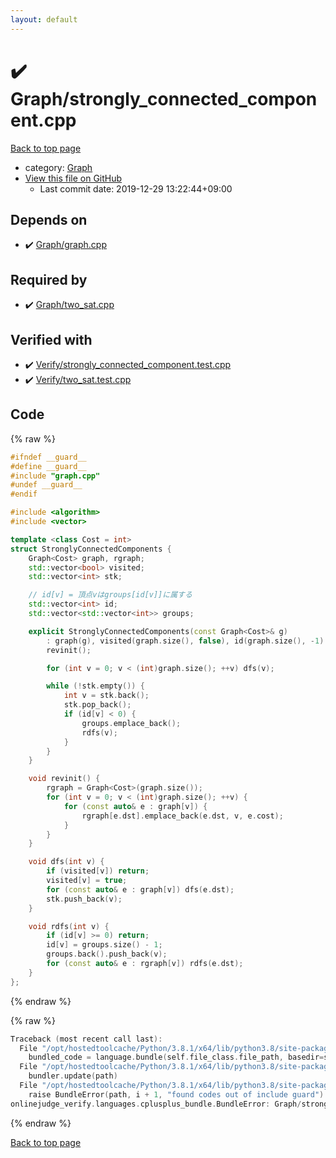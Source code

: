 ```yaml
---
layout: default
---
```


<!-- mathjax config similar to math.stackexchange -->
<script type="text/javascript" async
  src="https://cdnjs.cloudflare.com/ajax/libs/mathjax/2.7.5/MathJax.js?config=TeX-MML-AM_CHTML">
</script>
<script type="text/x-mathjax-config">
  MathJax.Hub.Config({
    TeX: { equationNumbers: { autoNumber: "AMS" }},
    tex2jax: {
      inlineMath: [ ['$','$'] ],
      processEscapes: true
    },
    "HTML-CSS": { matchFontHeight: false },
    displayAlign: "left",
    displayIndent: "2em"
  });
</script>

<script type="text/javascript" src="https://cdnjs.cloudflare.com/ajax/libs/jquery/3.4.1/jquery.min.js"></script>
<script src="https://cdn.jsdelivr.net/npm/jquery-balloon-js@1.1.2/jquery.balloon.min.js" integrity="sha256-ZEYs9VrgAeNuPvs15E39OsyOJaIkXEEt10fzxJ20+2I=" crossorigin="anonymous"></script>
<script type="text/javascript" src="../../assets/js/copy-button.js"></script>
<link rel="stylesheet" href="../../assets/css/copy-button.css" />


# :heavy_check_mark: Graph/strongly_connected_component.cpp

<a href="../../index.html">Back to top page</a>

* category: <a href="../../index.html#4cdbd2bafa8193091ba09509cedf94fd">Graph</a>
* <a href="{{ site.github.repository_url }}/blob/master/Graph/strongly_connected_component.cpp">View this file on GitHub</a>
    - Last commit date: 2019-12-29 13:22:44+09:00




## Depends on

* :heavy_check_mark: <a href="graph.cpp.html">Graph/graph.cpp</a>


## Required by

* :heavy_check_mark: <a href="two_sat.cpp.html">Graph/two_sat.cpp</a>


## Verified with

* :heavy_check_mark: <a href="../../verify/Verify/strongly_connected_component.test.cpp.html">Verify/strongly_connected_component.test.cpp</a>
* :heavy_check_mark: <a href="../../verify/Verify/two_sat.test.cpp.html">Verify/two_sat.test.cpp</a>


## Code

<a id="unbundled"></a>
{% raw %}
```cpp
#ifndef __guard__
#define __guard__
#include "graph.cpp"
#undef __guard__
#endif

#include <algorithm>
#include <vector>

template <class Cost = int>
struct StronglyConnectedComponents {
    Graph<Cost> graph, rgraph;
    std::vector<bool> visited;
    std::vector<int> stk;

    // id[v] = 頂点vはgroups[id[v]]に属する
    std::vector<int> id;
    std::vector<std::vector<int>> groups;

    explicit StronglyConnectedComponents(const Graph<Cost>& g)
        : graph(g), visited(graph.size(), false), id(graph.size(), -1) {
        revinit();

        for (int v = 0; v < (int)graph.size(); ++v) dfs(v);

        while (!stk.empty()) {
            int v = stk.back();
            stk.pop_back();
            if (id[v] < 0) {
                groups.emplace_back();
                rdfs(v);
            }
        }
    }

    void revinit() {
        rgraph = Graph<Cost>(graph.size());
        for (int v = 0; v < (int)graph.size(); ++v) {
            for (const auto& e : graph[v]) {
                rgraph[e.dst].emplace_back(e.dst, v, e.cost);
            }
        }
    }

    void dfs(int v) {
        if (visited[v]) return;
        visited[v] = true;
        for (const auto& e : graph[v]) dfs(e.dst);
        stk.push_back(v);
    }

    void rdfs(int v) {
        if (id[v] >= 0) return;
        id[v] = groups.size() - 1;
        groups.back().push_back(v);
        for (const auto& e : rgraph[v]) rdfs(e.dst);
    }
};

```
{% endraw %}

<a id="bundled"></a>
{% raw %}
```cpp
Traceback (most recent call last):
  File "/opt/hostedtoolcache/Python/3.8.1/x64/lib/python3.8/site-packages/onlinejudge_verify/docs.py", line 343, in write_contents
    bundled_code = language.bundle(self.file_class.file_path, basedir=self.cpp_source_path)
  File "/opt/hostedtoolcache/Python/3.8.1/x64/lib/python3.8/site-packages/onlinejudge_verify/languages/cplusplus.py", line 63, in bundle
    bundler.update(path)
  File "/opt/hostedtoolcache/Python/3.8.1/x64/lib/python3.8/site-packages/onlinejudge_verify/languages/cplusplus_bundle.py", line 151, in update
    raise BundleError(path, i + 1, "found codes out of include guard")
onlinejudge_verify.languages.cplusplus_bundle.BundleError: Graph/strongly_connected_component.cpp: line 6: found codes out of include guard

```
{% endraw %}

<a href="../../index.html">Back to top page</a>

